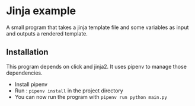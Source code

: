 Jinja example
=============

A small program that takes a jinja template file and some variables as input and outputs a rendered template.

Installation
------------

This program depends on click and jinja2. It uses pipenv to manage those dependencies.
* Install pipenv
* Run : ```pipenv install``` in the project directory
* You can now run the program with ```pipenv run python main.py```
